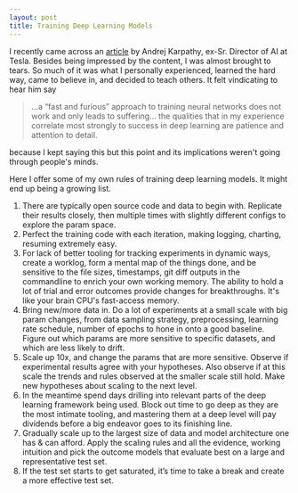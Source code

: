 ```yaml
---
layout: post
title: Training Deep Learning Models
---
```


I recently came across an [article](https://karpathy.github.io/2019/04/25/recipe/) by Andrej Karpathy, ex-Sr. Director of AI at Tesla. Besides being impressed by the content, I was almost brought to tears. So much of it was what I personally experienced, learned the hard way, came to believe in, and decided to teach others. It felt vindicating to hear him say

> ...a “fast and furious” approach to training neural networks does not work and only leads to suffering... the qualities that in my experience correlate most strongly to success in deep learning are patience and attention to detail.

because I kept saying this but this point and its implications weren't going through people's minds.

Here I offer some of my own rules of training deep learning models. It might end up being a growing list.

1. There are typically open source code and data to begin with. Replicate their results closely, then multiple times with slightly different configs to explore the param space.
2. Perfect the training code with each iteration, making logging, charting, resuming extremely easy.
3. For lack of better tooling for tracking experiments in dynamic ways, create a worklog, form a mental map of the things done, and be sensitive to the file sizes, timestamps, git diff outputs in the commandline to enrich your own working memory. The ability to hold a lot of trial and error outcomes provide changes for breakthroughs. It's like your brain CPU's fast-access memory.
4. Bring new/more data in. Do a lot of experiments at a small scale with big param changes, from data sampling strategy, preprocessing, learning rate schedule, number of epochs to hone in onto a good baseline. Figure out which params are more sensitive to specific datasets, and which are less likely to drift.
5. Scale up 10x, and change the params that are more sensitive. Observe if experimental results agree with your hypotheses. Also observe if at this scale the trends and rules observed at the smaller scale still hold. Make new hypotheses about scaling to the next level.
6. In the meantime spend days drilling into relevant parts of the deep learning framework being used. Block out time to go deep as they are the most intimate tooling, and mastering them at a deep level will pay dividends before a big endeavor goes to its finishing line.
7. Gradually scale up to the largest size of data and model architecture one has & can afford. Apply the scaling rules and all the evidence, working intuition and pick the outcome models that evaluate best on a large and representative test set.
8. If the test set starts to get saturated, it’s time to take a break and create a more effective test set.
